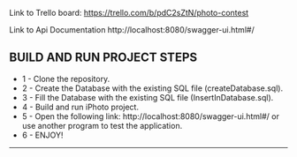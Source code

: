 
Link to Trello board:
https://trello.com/b/pdC2sZtN/photo-contest

Link to Api Documentation
http://localhost:8080/swagger-ui.html#/


BUILD AND RUN PROJECT STEPS
---
- 1 - Clone the repository.
- 2 - Create the Database with the existing SQL file (createDatabase.sql).
- 3 - Fill the Database with the existing SQL file (InsertInDatabase.sql).
- 4 - Build and run iPhoto project.
- 5 - Open the following link: http://localhost:8080/swagger-ui.html#/ or use another program to test the application.
- 6 - ENJOY!
---